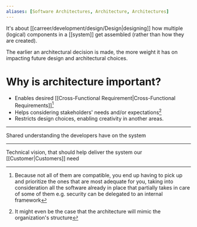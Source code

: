 ```yaml
---
aliases: [Software Architectures, Architecture, Architectures]
---
```


It's about [[carreer/development/design/Design|designing]] how multiple (logical) components in a [[system]] get assembled (rather than how they are created).

The earlier an architectural decision is made, the more weight it has on impacting future design and architectural choices.

# Why is architecture important?

- Enables desired [[Cross-Functional Requirement|Cross-Functional Requirements]][^2]
- Helps considering stakeholders' needs and/or expectations[^1]
- Restricts design choices, enabling creativity in another areas.

[^1]: It might even be the case that the architecture will mimic the organization's structure

[^2]: Because not all of them are compatible, you end up having to pick up and prioritize the ones that are most adequate for you, taking into consideration all the software already in place that partially takes in care of some of them e.g. security can be delegated to an internal framework

---

Shared understanding the developers have on the system

---

Technical vision, that should help deliver the system our [[Customer|Customers]] need
